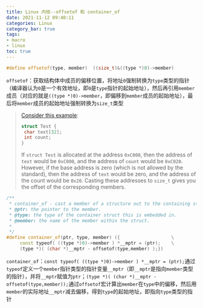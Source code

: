 ```yaml
---
title: Linux 内核--offsetof 和 container_of
date: 2021-11-12 09:40:11
categories: Linux
category_bar: true
tags:
- macro
- linux
toc: true
---
```


```c++
#define offsetof(type, member)  ((size_t)&((type *)0)->member)
```

 `offsetof`：获取结构体中成员的偏移位置，将地址`0`强制转换为`type`类型的指针（编译器认为`0`是一个有效地址，即`0`是`type`指针的起始地址），然后再引用`member`成员（对应的就是`((type *)0)->member`，即偏移到`member`成员的起始地址），最后将`member`成员的起始地址强制转换为`size_t`类型

   > [Consider this example](https://stackoverflow.com/questions/18554721/how-to-understand-size-t-type-0-member):
   >
   > ```c++
   > struct Test {
   >  char text[32];
   >  int count;
   > }
   > ```
   >
   > If `struct Test` is allocated at the address `0xC000`, then the address of `text` would be `0xC000`, and the address of `count` would be `0xC020`. However, if the base address is zero (which is not allowed by the standard), then the address of `text` would be zero, and the address of the count would be `0x20`. Casting these addresses to `size_t` gives you the offset of the corresponding members.

```c++
/**
 * container_of - cast a member of a structure out to the containing structure
 * @ptr: the pointer to the member.
 * @type: the type of the container struct this is embedded in.
 * @member: the name of the member within the struct.
 *
 */
#define container_of(ptr, type, member) ({                   \
     const typeof( ((type *)0)->member ) *__mptr = (ptr);    \
     (type *)( (char *)__mptr - offsetof(type,member) );})
```

`container_of`：`const typeof( ((type *)0)->member ) *__mptr = (ptr);`通过`typeof`定义一个`member`指针类型的指针变量`__mptr`（即`__mptr`是指向`member`类型的指针），并将`__mptr`赋值为`ptr`；`(type *)( (char *)__mptr - offsetof(type,member));`通过`offsetof`宏计算出`member`在`type`中的偏移，然后用`member`的实际地址`__mptr`减去偏移，得到`type`的起始地址，即指向`type`类型的指针

